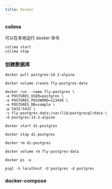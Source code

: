```yaml
---
title: Docker
---
```


### colima

可以在本地运行 docker 命令

```shell
colima start
colima stop
```

### 创建数据库

```shell
docker pull postgres:14.3-alpine

docker volume create fly-postgres-data

docker run --name fly-postgres \
-e POSTGRES_USER=postgres \
-e POSTGRES_PASSWORD=123456 \
-e POSTGRES_DB=sample \
-p 5432:5432 \
-v fly-postgres-data:/var/lib/postgresql/data \
-d postgres:14.3-alpine

docker start di-postgres

docker stop di-postgres

docker rm di-postgres

docker volume rm fly-postgres-data

docker ps -a

psql -h localhost -U postgres -d postgres
```

### docker-compose
